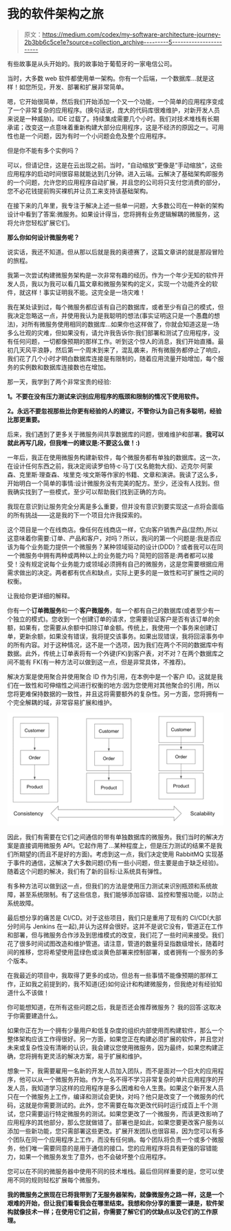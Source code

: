 # 我的软件架构之旅

> 原文：<https://medium.com/codex/my-software-architecture-journey-2b3bb6c5ce1e?source=collection_archive---------5----------------------->

有些故事是从头开始的。我的故事始于葡萄牙的一家电信公司。

当时，大多数 web 软件都使用单一架构。你有一个后端，一个数据库…就是这样！如您所见，开发、部署和扩展非常简单。

嗯，它开始很简单，然后我们开始添加一个又一个功能，一个简单的应用程序变成了一个非常复杂的应用程序。(换句话说，庞大的代码库很难维护，对新开发人员来说是一种威胁)。IDE 过载了。持续集成需要几个小时。我们对技术堆栈有长期承诺；改变这一点意味着重新构建大部分应用程序，这是不经济的原因之一。可用性也是一个问题，因为有时一个小问题会危及整个应用程序。

但是你不能有多个实例吗？

可以，但请记住，这是在云出现之前。当时，“自动缩放”更像是“手动缩放”，这些应用程序的启动时间很容易就能达到几分钟。进入云端。云解决了基础架构即服务的一个问题，允许您的应用程序自动扩展，并且您的公司将只支付您消费的部分，您不必花钱提前购买裸机并让员工来支持该基础架构。

在接下来的几年里，我专注于解决上述一些单一问题，大多数公司在一种新的架构设计中看到了答案:微服务。如果设计得当，您将拥有业务逻辑解耦的微服务，这将允许您轻松扩展它们。

**那么你如何设计微服务呢？**

说实话，我还不知道。但从那以后就是我的奥德赛了，这篇文章讲的就是那段冒险的旅程。

我第一次尝试构建微服务架构是一次非常有趣的经历。作为一个年少无知的软件开发人员，我以为我可以看几篇文章和微服务架构的定义，实现一个功能齐全的软件，就这样！事实证明我不能。这完全是一场灾难！

我在某处读到过，每个微服务都应该有自己的数据库，或者至少有自己的模式，但我决定忽略这一点，并使用我认为是我聪明的想法(事实证明这只是一个愚蠢的想法)，对所有微服务使用相同的数据库…如果你也这样做了，你就会知道这是一场多么壮观的灾难，但如果没有，请允许我告诉你:我们部署和测试了应用程序，没有任何问题，一切都像预期的那样工作。听到这个惊人的消息，我们开始直播。最初几天风平浪静，然后第一个周末到来了，混乱袭来，所有微服务都停止了响应，我们花了几个小时才明白数据库连接是有限制的，随着应用流量开始增加，每个服务的实例数和数据库连接数也在增加。

那一天，我学到了两个非常宝贵的经验:

**1。不要在没有压力测试来识别应用程序的瓶颈和限制的情况下使用软件。**

**2。永远不要忽视那些比你更有经验的人的建议，不管你认为自己有多聪明，经验比那更重要。**

后来，我们遇到了更多关于微服务间共享数据库的问题，很难维护和部署。**我可以就此再写几段，但我唯一的建议是:不要这么做！:)**

一年后，我正在使用微服务构建新软件，每个微服务都有单独的数据库。这一次，在设计任何东西之前，我决定阅读罗伯特·c·马丁(又名鲍勃大叔)、迈克尔·阿蒙森、克里斯·理查森、埃里克·埃文斯等作家的书籍、文章和演讲。我读了这么多，开始明白一个简单的事情:设计微服务没有完美的配方。至少，还没有人找到。但我确实找到了一些模式，至少可以帮助我们找到正确的方向。

我现在意识到让服务完全分离是多么重要，但并没有意识到要实现这一点将会面临的所有挑战——这是我的下一个项目允许我探索的。

这个项目是一个在线商店。像任何在线商店一样，它向客户销售产品(显然),所以这意味着你需要:订单、产品和客户，对吗？所以，我问的第一个问题是:我是否应该为每个业务能力提供一个微服务？某种领域驱动的设计(DDD)？或者我可以在同一个微服务中拥有两种或两种以上的业务能力吗？简短的回答是:两者都可以接受！没有规定说每个业务能力或领域必须拥有自己的微服务，这是您需要根据应用需求做出的决定。两者都有优点和缺点，实际上更多的是一致性和可扩展性之间的权衡。

让我给你更详细的解释。

你有一个**订单微服务**和一个**客户微服务**，每一个都有自己的数据库(或者至少有一个独立的模式)。您收到一个创建订单的请求，您需要验证客户是否有该订单的余额，如果有，您需要从余额中扣除订单金额。传统上，我使用一个事务来创建订单，更新余额，如果没有错误，我将提交该事务。如果出现错误，我将回滚事务中的所有内容。对于这种情况，这不是一个选项，因为我们在两个不同的数据库中有数据。此外，传统上订单表将有一个外键(FK)到客户表，对不对？在两个数据库之间不能有 FK(有一种方法可以做到这一点，但是非常具体，不推荐)。

解决方案是使用聚合并使用聚合 ID 作为引用，在本例中是一个客户 ID。这就是我们在一致性和可伸缩性之间进行权衡的地方:因为您使用对其他聚合的引用，所以您将更难保持数据的一致性，并且这将需要额外的复杂性。另一方面，您将拥有一个完全解耦的域，非常容易扩展和维护。

![](img/a73208172aed31e208532bbbb4c41256.png)

因此，我们有需要在它们之间通信的带有单独数据库的微服务。我们当时的解决方案是直接调用微服务 API。它起作用了…某种程度上，但是压力测试的结果不是我们所期望的(而且不是好的方面)。考虑到这一点，我们决定使用 RabbitMQ 实现基于事件的通信，这解决了大多数问题(仍有一些小问题，但主要是由于缺乏经验)。
随着这个问题的解决，我们有了新的目标:让系统具有弹性。

有多种方法可以做到这一点，但我们的方法是使用压力测试来识别瓶颈和系统故障，甚至系统限制。有了这些信息，我们能够添加容错、监控和警报功能，以防止系统故障。

最后想分享的痛苦是 CI/CD。对于这些项目，我们只是重用了现有的 CI/CD(大部分时间与 Jenkins 在一起),并认为这样会很好。这并不是说它没有，管道正在工作和部署，但与微服务合作涉及到思维模式的改变，我们花了一些时间来接受。我们花了很多时间试图改造和维护管道。请注意，管道的数量将呈指数级增长，随着时间的推移，您将希望使用蓝绿色或淡黄色部署来控制部署，或者拥有一个服务的多个版本。

在我最近的项目中，我取得了更多的成功，但总有一些事情不能像预期的那样工作，正如我之前提到的，我不知道(还)如何设计和构建微服务，但我绝对有经验知道什么不该做！

你可能想知道，在所有这些问题之后，我是否还会推荐微服务？
我的回答:这取决于你需要建造什么。

如果你正在为一个拥有少量用户和低复杂度的组织内部使用而构建软件，那么一个整体架构应该工作得很好。另一方面，如果您正在构建必须扩展的软件，并且您对未来或复杂性没有清晰的认识，我会建议您使用微服务，因为最终，如果您构建正确，您将拥有更灵活的解决方案，易于扩展和维护。

想象一下，我需要雇用一名新的开发人员加入团队，而不是面对一个巨大的应用程序，他可以从一个微服务开始。作为一名不得不学习非常复杂的单片应用程序的开发人员，我知道学习这样的应用程序是多么困难和令人生畏。如果这个新开发人员只在一个微服务上工作，编译和测试会更快，对吗？他只是改变了一个微服务的代码，这就是你需要测试的。此外，您不需要在每次更改代码时运行成百上千个测试，您只需要运行特定微服务的测试。如果您更改了一个微服务，而该更改影响了应用程序的其他部分，那么您就做错了。部署也是如此，如果您要更改客户服务以添加一些新功能，您只需部署这些更改。扩展开发团队也很容易，因为您可以有多个团队在同一个应用程序上工作，而没有任何熵。每个团队将负责一个或多个微服务，他们唯一需要同意的是用于通信的接口。您的应用程序将具有更强的容错能力，如果一个微服务发生了意外，也不会破坏整个应用程序。

您可以在不同的微服务器中使用不同的技术堆栈。最后但同样重要的是，您可以使用不同的规则轻松扩展每个微服务。

**我的微服务之旅现在已将我带到了无服务器架构，就像微服务之路一样，这是一个艰难的开始，但让我们看看我会在哪里结束。我想和你分享的重要一课是，软件架构就像技术一样；在使用它们之前，你需要了解它们的优缺点以及它们的工作原理。**